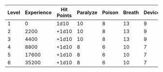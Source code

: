 
| Level | Experience | Hit Points | Paralyze | Poison | Breath | Device | Magic |
| ----- | ---------- | ---------- | -------- | ------ | ------ | ------ | ----- |
| 1     | 0          | 1d10       | 10       | 8      | 13     | 9      | 12    |
| 2     | 2200       | +1d10      | 10       | 8      | 13     | 9      | 12    |
| 3     | 4400       | +1d10      | 10       | 8      | 13     | 9      | 12    |
| 4     | 8800       | +1d10      | 8        | 6      | 10     | 7      | 10    |
| 5     | 17600      | +1d10      | 8        | 6      | 10     | 7      | 10    |
| 6     | 35200      | +1d10      | 8        | 6      | 10     | 7      | 10    |

